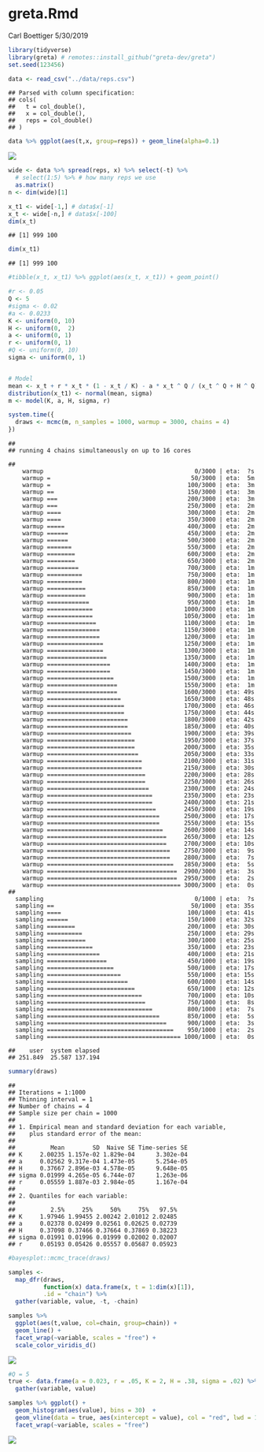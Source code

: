 greta.Rmd
================
Carl Boettiger
5/30/2019

``` r
library(tidyverse)
library(greta) # remotes::install_github("greta-dev/greta")
set.seed(123456)
```

``` r
data <- read_csv("../data/reps.csv")
```

    ## Parsed with column specification:
    ## cols(
    ##   t = col_double(),
    ##   x = col_double(),
    ##   reps = col_double()
    ## )

``` r
data %>% ggplot(aes(t,x, group=reps)) + geom_line(alpha=0.1)
```

![](greta_files/figure-gfm/unnamed-chunk-2-1.png)<!-- -->

``` r
wide <- data %>% spread(reps, x) %>% select(-t) %>% 
  # select(1:5) %>% # how many reps we use
  as.matrix()
n <- dim(wide)[1]
```

``` r
x_t1 <- wide[-1,] # data$x[-1]
x_t <- wide[-n,] # data$x[-100]
dim(x_t)
```

    ## [1] 999 100

``` r
dim(x_t1)
```

    ## [1] 999 100

``` r
#tibble(x_t, x_t1) %>% ggplot(aes(x_t, x_t1)) + geom_point()
```

``` r
#r <- 0.05 
Q <- 5
#sigma <- 0.02
#a <- 0.0233
K <- uniform(0, 10)
H <- uniform(0,  2)
a <- uniform(0, 1)
r <- uniform(0, 1)
#Q <- uniform(0, 10)
sigma <- uniform(0, 1)


# Model
mean <- x_t + r * x_t * (1 - x_t / K) - a * x_t ^ Q / (x_t ^ Q + H ^ Q)
distribution(x_t1) <- normal(mean, sigma)
m <- model(K, a, H, sigma, r)
```

``` r
system.time({
  draws <- mcmc(m, n_samples = 1000, warmup = 3000, chains = 4)
})
```

    ## 
    ## running 4 chains simultaneously on up to 16 cores

    ## 
        warmup                                           0/3000 | eta:  ?s          
        warmup =                                        50/3000 | eta:  5m          
        warmup =                                       100/3000 | eta:  3m          
        warmup ==                                      150/3000 | eta:  3m          
        warmup ===                                     200/3000 | eta:  3m          
        warmup ===                                     250/3000 | eta:  2m          
        warmup ====                                    300/3000 | eta:  2m          
        warmup ====                                    350/3000 | eta:  2m          
        warmup =====                                   400/3000 | eta:  2m          
        warmup ======                                  450/3000 | eta:  2m          
        warmup ======                                  500/3000 | eta:  2m          
        warmup =======                                 550/3000 | eta:  2m          
        warmup ========                                600/3000 | eta:  2m          
        warmup ========                                650/3000 | eta:  2m          
        warmup =========                               700/3000 | eta:  1m          
        warmup ==========                              750/3000 | eta:  1m          
        warmup ==========                              800/3000 | eta:  1m          
        warmup ===========                             850/3000 | eta:  1m          
        warmup ===========                             900/3000 | eta:  1m          
        warmup ============                            950/3000 | eta:  1m          
        warmup =============                          1000/3000 | eta:  1m          
        warmup =============                          1050/3000 | eta:  1m          
        warmup ==============                         1100/3000 | eta:  1m          
        warmup ===============                        1150/3000 | eta:  1m          
        warmup ===============                        1200/3000 | eta:  1m          
        warmup ================                       1250/3000 | eta:  1m          
        warmup ================                       1300/3000 | eta:  1m          
        warmup =================                      1350/3000 | eta:  1m          
        warmup ==================                     1400/3000 | eta:  1m          
        warmup ==================                     1450/3000 | eta:  1m          
        warmup ===================                    1500/3000 | eta:  1m          
        warmup ====================                   1550/3000 | eta:  1m          
        warmup ====================                   1600/3000 | eta: 49s          
        warmup =====================                  1650/3000 | eta: 48s          
        warmup ======================                 1700/3000 | eta: 46s          
        warmup ======================                 1750/3000 | eta: 44s          
        warmup =======================                1800/3000 | eta: 42s          
        warmup =======================                1850/3000 | eta: 40s          
        warmup ========================               1900/3000 | eta: 39s          
        warmup =========================              1950/3000 | eta: 37s          
        warmup =========================              2000/3000 | eta: 35s          
        warmup ==========================             2050/3000 | eta: 33s          
        warmup ===========================            2100/3000 | eta: 31s          
        warmup ===========================            2150/3000 | eta: 30s          
        warmup ============================           2200/3000 | eta: 28s          
        warmup ============================           2250/3000 | eta: 26s          
        warmup =============================          2300/3000 | eta: 24s          
        warmup ==============================         2350/3000 | eta: 23s          
        warmup ==============================         2400/3000 | eta: 21s          
        warmup ===============================        2450/3000 | eta: 19s          
        warmup ================================       2500/3000 | eta: 17s          
        warmup ================================       2550/3000 | eta: 15s          
        warmup =================================      2600/3000 | eta: 14s          
        warmup ==================================     2650/3000 | eta: 12s          
        warmup ==================================     2700/3000 | eta: 10s          
        warmup ===================================    2750/3000 | eta:  9s          
        warmup ===================================    2800/3000 | eta:  7s          
        warmup ====================================   2850/3000 | eta:  5s          
        warmup =====================================  2900/3000 | eta:  3s          
        warmup =====================================  2950/3000 | eta:  2s          
        warmup ====================================== 3000/3000 | eta:  0s          
    ## 
      sampling                                           0/1000 | eta:  ?s          
      sampling ==                                       50/1000 | eta: 35s          
      sampling ====                                    100/1000 | eta: 41s          
      sampling ======                                  150/1000 | eta: 32s          
      sampling ========                                200/1000 | eta: 30s          
      sampling ==========                              250/1000 | eta: 29s          
      sampling ===========                             300/1000 | eta: 25s          
      sampling =============                           350/1000 | eta: 23s          
      sampling ===============                         400/1000 | eta: 21s          
      sampling =================                       450/1000 | eta: 19s          
      sampling ===================                     500/1000 | eta: 17s          
      sampling =====================                   550/1000 | eta: 15s          
      sampling =======================                 600/1000 | eta: 14s          
      sampling =========================               650/1000 | eta: 12s          
      sampling ===========================             700/1000 | eta: 10s          
      sampling ============================            750/1000 | eta:  8s          
      sampling ==============================          800/1000 | eta:  7s          
      sampling ================================        850/1000 | eta:  5s          
      sampling ==================================      900/1000 | eta:  3s          
      sampling ====================================    950/1000 | eta:  2s          
      sampling ====================================== 1000/1000 | eta:  0s

    ##    user  system elapsed 
    ## 251.849  25.587 137.194

``` r
summary(draws)
```

    ## 
    ## Iterations = 1:1000
    ## Thinning interval = 1 
    ## Number of chains = 4 
    ## Sample size per chain = 1000 
    ## 
    ## 1. Empirical mean and standard deviation for each variable,
    ##    plus standard error of the mean:
    ## 
    ##          Mean        SD  Naive SE Time-series SE
    ## K     2.00235 1.157e-02 1.829e-04      3.302e-04
    ## a     0.02562 9.317e-04 1.473e-05      5.254e-05
    ## H     0.37667 2.896e-03 4.578e-05      9.648e-05
    ## sigma 0.01999 4.265e-05 6.744e-07      1.263e-06
    ## r     0.05559 1.887e-03 2.984e-05      1.167e-04
    ## 
    ## 2. Quantiles for each variable:
    ## 
    ##          2.5%     25%     50%     75%   97.5%
    ## K     1.97946 1.99455 2.00242 2.01012 2.02485
    ## a     0.02378 0.02499 0.02561 0.02625 0.02739
    ## H     0.37098 0.37466 0.37664 0.37869 0.38223
    ## sigma 0.01991 0.01996 0.01999 0.02002 0.02007
    ## r     0.05193 0.05426 0.05557 0.05687 0.05923

``` r
#bayesplot::mcmc_trace(draws)
```

``` r
samples <-  
  map_dfr(draws, 
          function(x) data.frame(x, t = 1:dim(x)[1]), 
          .id = "chain") %>% 
  gather(variable, value, -t, -chain)

samples %>%  
  ggplot(aes(t,value, col=chain, group=chain)) + 
  geom_line() +
  facet_wrap(~variable, scales = "free") + 
  scale_color_viridis_d()
```

![](greta_files/figure-gfm/unnamed-chunk-9-1.png)<!-- -->

``` r
#Q = 5
true <- data.frame(a = 0.023, r = .05, K = 2, H = .38, sigma = .02) %>%
  gather(variable, value)
```

``` r
samples %>% ggplot() + 
  geom_histogram(aes(value), bins = 30)  +
  geom_vline(data = true, aes(xintercept = value), col = "red", lwd = 1) + 
  facet_wrap(~variable, scales = "free")
```

![](greta_files/figure-gfm/unnamed-chunk-11-1.png)<!-- -->

